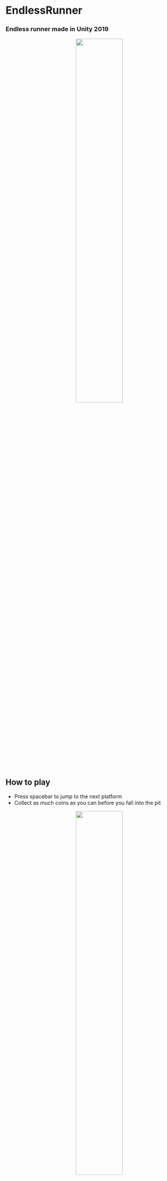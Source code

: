 # EndlessRunner

### Endless runner made in Unity 2019
  
<p align="center">
  <img src="https://user-images.githubusercontent.com/71342016/174669756-2456a8b0-50c1-45c6-a87d-e8fcdc882493.jpg" width=50%>
</p>

## How to play
  
<div>
  <ul>
    <li>Press spacebar to jump to the next platform</li>
    <li>Collect as much coins as you can before you fall into the pit</li>
  </ul>
</div>

<p align="center">
  <img src="https://user-images.githubusercontent.com/71342016/174669679-45864c2a-4c80-41ff-a3d4-02e5eb488789.jpg" width=50%>
</p>
